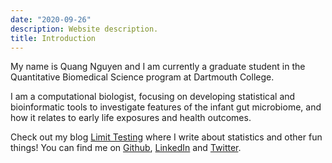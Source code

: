 ```yaml
---
date: "2020-09-26"
description: Website description.
title: Introduction
---
```


My name is Quang Nguyen and I am currently a graduate student in the Quantitative Biomedical Science program at Dartmouth College.  

I am a computational biologist, focusing on developing statistical and bioinformatic tools to investigate features of the infant gut microbiome, and how it relates to early life exposures and health outcomes. 

Check out my blog [Limit Testing](https://limit-testing.netlify.app) where I write about statistics and other fun things! You can find me on [Github](https://github.com/qpmnguyen), [LinkedIn](https://www.linkedin.com/in/qpmnguyen/) and [Twitter](https://twitter.com/quangpmnguyen). 